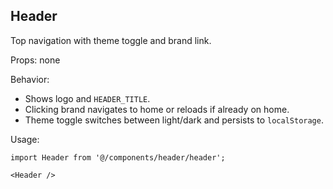 ## Header

Top navigation with theme toggle and brand link.

Props: none

Behavior:
- Shows logo and `HEADER_TITLE`.
- Clicking brand navigates to home or reloads if already on home.
- Theme toggle switches between light/dark and persists to `localStorage`.

Usage:
```tsx
import Header from '@/components/header/header';

<Header />
```


